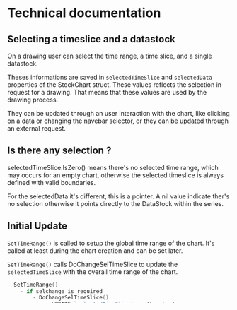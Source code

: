 # Technical documentation


## Selecting a timeslice and a datastock

On a drawing user can select the time range, a time slice, and a single datastock.

Theses informations are saved in `selectedTimeSlice` and `selectedData` properties of the StockChart struct. These values reflects the selection in request for a drawing. That means that these values are used by the drawing process.

They can be updated through an user interaction with the chart, like clicking on a data or changing the navebar selector, or they can be updated through an external request.

## Is there any selection ?

selectedTimeSlice.IsZero() means there's no selected time range, which may occurs for an empty chart, otherwise the selected timeslice is always defined with valid boundaries.

For the selectedData it's different, this is a pointer. A nil value indicate ther's no selection otherwise it points directly to the DataStock within the series.

## Initial Update

``SetTimeRange()`` is called to setup the global time range of the chart. It's called at least during the chart creation and can be set later.

``SetTimeRange()`` calls DoChangeSelTimeSlice to update the `selectedTimeSlice` with the overall time range of the chart. 

```go 
- SetTimeRange()
    - if selchange is required
        - DoChangeSelTimeSlice()
            - UPDATE `selectedTimeSlice` in the chart
            - RedrawOnlyNeeds() 
                - for each layer
                    - RedrawOnlyNeeds() 
                        - for each drawing
                            - if at least one drawing needs a redraw (call to NeedRedraw())
                                - Redraw() all the layer
                        - update selection on the layer with the selection at the chart level `selectedTimeSlice` & `selectedData`
            - if notify requested
                - NotifySelChangeTimeSlice() 

```

If drawings layers are not created yet when calling SetTimeRange that's not important because each drawing will get the chart selection info to redraw themselfs.

## Update from outside of the chart

`DoChangeSelTimeSlice()` and ``DoChangeSelData()`` are the most important functions, they allows a redraw of all drawings if the change impact them.

## Updating with user interacting with the chart

Drawings interact only with `selectedTimeSlice` and `selectedData` at the chart level. Some drawings stores a copy of the last selection  they use for a redraw, allowing them to know if they'are concerned by a future change. 

At the end of the drawing process, the event dispatcher will detect a change in `selectedTimeSlice` or `selectedData` and will propagate a `DoChangeSelTimeSlice()` and ``DoChangeSelData()`` at the chart level to redraw layers that needs it.

### Propagation of the changed selection to other layers and other drawings

To enable user interaction with drawings, ``SetEventDispatcher()`` must have been called initially on the layer. Then every drawing must implement one or more ``On{event}()`` function. There's two layers which propagate events: 
 - 2-timeselector layer 
 - 5-hover layer

For these layers all mouse events are activated on the canvas of the layer. When an event occurs on the canvas, it's dispatchd to all drawings having implemented the ``On{event}()`` function. When leaving this function the dispatcher checks if any  selection have changed during the drawings. If any change occurs, the dispatcher calls ``DoChangeSel{timesllice|data}()`` on the chart only one time.

### selectedTimeSlice

 - OnRedraw()   : if this is the first drawing, ``DrawingTimeSelector`` memorizes the ``selectedTimeSlice``
 - OnMouseUp() :  `selectedTimeSlice` is **updated** with the user selection
 - OnMouseMove() : in draging mode only, `selectedTimeSlice` is used to check the user selection stay within valid boundaries, and user selection is updated with an immediate redraw of this drawing only (not the layer nor the full chart)
 - OnWheel() : `selectedTimeSlice` is **updated** according to shift and zoom

